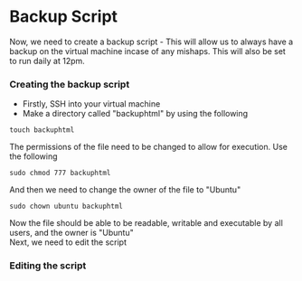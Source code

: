 # Backup Script
Now, we need to create a backup script - This will allow us to always have a backup on the virtual machine incase of any mishaps. This will also be set to run daily at 12pm.  

### Creating the backup script
* Firstly, SSH into your virtual machine
* Make a directory called "backuphtml" by using the following
```
touch backuphtml
```
The permissions of the file need to be changed to allow for execution. Use the following
```
sudo chmod 777 backuphtml
```
And then we need to change the owner of the file to "Ubuntu"
```
sudo chown ubuntu backuphtml
```
Now the file should be able to be readable, writable and executable by all users, and the owner is "Ubuntu"  
Next, we need to edit the script

### Editing the script
